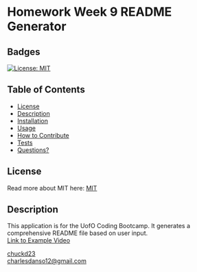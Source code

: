 # Homework Week 9 README Generator
  ## Badges
  [![License: MIT](https://img.shields.io/badge/License-MIT-yellow.svg)](https://opensource.org/licenses/MIT)

  ## Table of Contents
  * [License](#license)
  * [Description](#description)
  * [Installation](#installation)
  * [Usage](#usage)
  * [How to Contribute](#how-to-contribute)
  * [Tests](#tests)
  * [Questions?](#questions)

  ## License
  Read more about MIT here:
  [MIT](https://opensource.org/licenses/MIT)

## Description
  This application is for the UofO Coding Bootcamp. It generates a comprehensive README file based on user input.  
  [Link to Example Video](https://drive.google.com/file/d/1yvTgNIv3KRAW5JEg1HjI3IrbktsGIz1_/view)
  
  [chuckd23](https://github.com/chuckd23)  
  charlesdanso12@gmail.com
